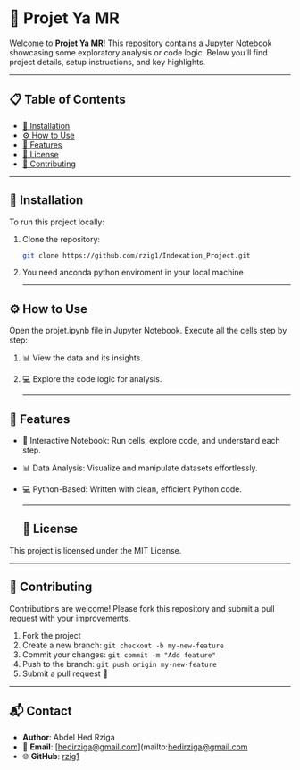 <!-- Stylish README.md for GitHub -->

# 🚀 Projet Ya MR

Welcome to **Projet Ya MR**! This repository contains a Jupyter Notebook showcasing some exploratory analysis or code logic. Below you'll find project details, setup instructions, and key highlights.

---

## 📋 Table of Contents

- [🔧 Installation](#-installation)
- [⚙️ How to Use](#️-how-to-use)
- [🚀 Features](#-features)
- [📝 License](#-license)
- [🤝 Contributing](#-contributions)

---

## 🔧 Installation

To run this project locally:

1. Clone the repository:
   ```bash
   git clone https://github.com/rzig1/Indexation_Project.git
2. You need anconda python enviroment in your local machine

   ---

## ⚙️ How to Use

Open the projet.ipynb file in Jupyter Notebook.
Execute all the cells step by step:
1. 📊 View the data and its insights.
2. 💻 Explore the code logic for analysis.

      ---

## 🚀 Features

- 🧩 Interactive Notebook: Run cells, explore code, and understand each step.
- 📊 Data Analysis: Visualize and manipulate datasets effortlessly.
- 💻 Python-Based: Written with clean, efficient Python code.

  ---

  ## 📝 License

This project is licensed under the MIT License.

---

## 🤝 Contributing

Contributions are welcome! Please fork this repository and submit a pull request with your improvements.

1. Fork the project
2. Create a new branch: `git checkout -b my-new-feature`
3. Commit your changes: `git commit -m "Add feature"`
4. Push to the branch: `git push origin my-new-feature`
5. Submit a pull request 🚀

---

 ## 📬 Contact

- **Author**: Abdel Hed Rziga  
- 📧 **Email**: [hedirziga@gmail.com](mailto:hedirziga@gmail.com  
- 🌐 **GitHub**: [rzig1](https://github.com/rzig1)





